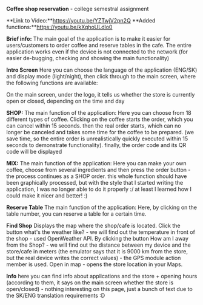 **Coffee shop reservation** - college semestral assignment

**Link to Video:**https://youtu.be/YZTwjV2pn2Q **Added functions:**https://youtu.be/kXqhoULdlo0

**Brief info:** The main goal of the application is to make it easier for users/customers to order coffee and reserve tables in the cafe. The entire application works even if the device is not connected to the network (for easier de-bugging, checking and showing the main functionality)

**Intro Screen** Here you can choose the language of the application (ENG/SK) and display mode (light/night), then click through to the main screen, where the following functions are available:

On the main screen, under the logo, it tells us whether the store is currently open or closed, depending on the time and day

**SHOP:** The main function of the application: Here you can choose from 18 different types of coffee. Clicking on the coffee starts the order, which you can cancel within 15 seconds. then the real order starts, which can no longer be canceled and takes some time for the coffee to be prepared. (we save time, so the entire order is unrealistically quickly executed within 15 seconds to demonstrate functionality). finally, the order code and its QR code will be displayed

**MIX:** The main function of the application: Here you can make your own coffee, choose from several ingredients and then press the order button - the process continues as a SHOP order. this whole function should have been graphically processed, but with the style that I started writing the application, I was no longer able to do it properly :/ at least I learned how I could make it nicer and better! :)

**Reserve Table** The main function of the application: Here, by clicking on the table number, you can reserve a table for a certain time.

**Find Shop** Displays the map where the shop/cafe is located. Click the button what's the weather like? - we will find out the temperature in front of the shop - used OpenWeather API. By clicking the button How am I away from the Shop? - we will find out the distance between my device and the store/cafe in meters (the emulator says that it is 9000 km from the store, but the real device writes the correct values) - the GPS module action member is used. Open in map - opens the store location in your Maps.

**Info** here you can find info about applications and the store + opening hours (according to them, it says on the main screen whether the store is open/closed) - nothing interesting on this page, just a bunch of text due to the SK/ENG translation requirements :D
